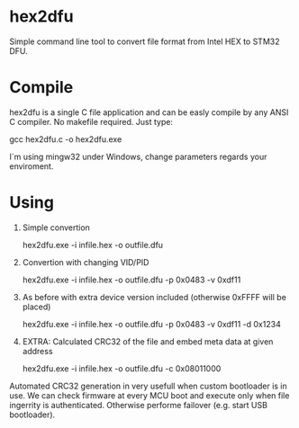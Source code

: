 hex2dfu
=======

Simple command line tool to convert file format from Intel HEX to STM32 DFU.




Compile
=======

hex2dfu is a single C file application and can be easly compile by any ANSI C compiler. No makefile required. Just type:

gcc hex2dfu.c -o hex2dfu.exe

I`m using mingw32 under Windows, change parameters regards your enviroment.



Using
=====

1. Simple convertion

   hex2dfu.exe -i infile.hex -o outfile.dfu


2. Convertion with changing VID/PID

   hex2dfu.exe -i infile.hex -o outfile.dfu -p 0x0483 -v 0xdf11


3. As before with extra device version included (otherwise 0xFFFF will be placed)

   hex2dfu.exe -i infile.hex -o outfile.dfu -p 0x0483 -v 0xdf11 -d 0x1234


3. EXTRA: Calculated CRC32 of the file and embed meta data at given address

   hex2dfu.exe -i infile.hex -o outfile.dfu -c 0x08011000



Automated CRC32 generation in very usefull when custom bootloader is in use. We can check firmware at every MCU boot and execute only when file ingerrity is authenticated. Otherwise performe failover (e.g. start USB bootloader). 

